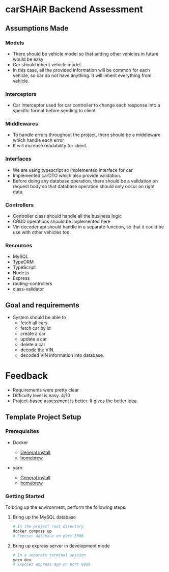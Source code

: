 # carSHAiR Backend Assessment
## Assumptions Made
### Models

- There should be vehicle model so that adding other vehicles in future would be easy
- Car should inherit vehicle model.
- In this case, all the provided information will be common for each vehicle, so car do not have anything. It will inherit everything from vehicle.

### Interceptors

- Car Interceptor used for car controller to change each response into a specific format before sending to client.
### Middlewares

- To handle errors throughout the project, there should be a middleware which handle each error
- It will increase readability for client.
### Interfaces

- We are using typescript so implemented interface for car
- Implemented carDTO which also provide validation.
- Before doing any database operation, there should be a validation on request body so that database operation should only occur on right data.

### Controllers

- Controller class should handle all the business logic
- CRUD operations should be implemented here
- Vin decoder api should handle in a separate function, so that it could be use with other vehicles too.

### Resources

  - MySQL
  - TypeORM
  - TypeScript
  - Node.js
  - Express
  - routing-controllers
  - class-validator

## Goal and requirements

- System should be able to
  - fetch all cars
  - fetch car by id
  - create a car
  - update a car
  - delete a car
  - decode the VIN.
  - decoded VIN information into database.

# Feedback

  - Requirements were pretty clear
  - Difficulty level is easy. 4/10
  - Project-based assessment is better. It gives the better idea.

## Template Project Setup
### Prerequisites

- Docker
  - [General install](https://docs.docker.com/get-docker/)
  - [homebrew](https://formulae.brew.sh/cask/docker)

- yarn
  - [General install](https://classic.yarnpkg.com/lang/en/docs/install/#mac-stable)
  - [homebrew](https://formulae.brew.sh/formula/yarn)

### Getting Started

To bring up the environment, perform the following steps:

1. Bring up the MySQL database

    ```bash
    # In the project root directory
    docker compose up
    # Exposes database on port 3306
    ```

2. Bring up express server in development mode

    ```bash
    # In a separate terminal session
    yarn dev
    # Exposes express app on port 8889
    ```
